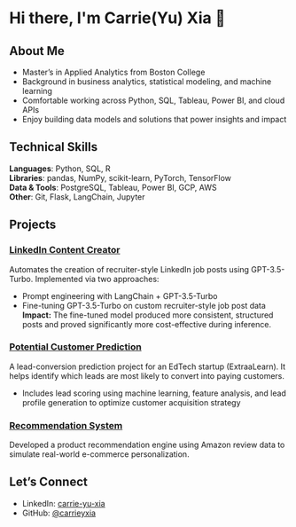 # Hi there, I'm Carrie(Yu) Xia 👋
## About Me

- Master’s in Applied Analytics from Boston College
- Background in business analytics, statistical modeling, and machine learning
- Comfortable working across Python, SQL, Tableau, Power BI, and cloud APIs
- Enjoy building data models and solutions that power insights and impact

## Technical Skills
**Languages**: Python, SQL, R  
**Libraries**: pandas, NumPy, scikit-learn, PyTorch, TensorFlow  
**Data & Tools**: PostgreSQL, Tableau, Power BI, GCP, AWS  
**Other**: Git, Flask, LangChain, Jupyter

## Projects
### [LinkedIn Content Creator](https://github.com/carrieyxia/LinkedIn-Content-Generator)
Automates the creation of recruiter-style LinkedIn job posts using GPT-3.5-Turbo. Implemented via two approaches:
- Prompt engineering with LangChain + GPT-3.5-Turbo
- Fine-tuning GPT-3.5-Turbo on custom recruiter-style job post data  
**Impact:** The fine-tuned model produced more consistent, structured posts and proved significantly more cost-effective during inference.  
### [Potential Customer Prediction](https://github.com/carrieyxia/potential_customers_prediction)
A lead-conversion prediction project for an EdTech startup (ExtraaLearn). It helps identify which leads are most likely to convert into paying customers.
- Includes lead scoring using machine learning, feature analysis, and lead profile generation to optimize customer acquisition strategy  
### [Recommendation System](https://github.com/carrieyxia/personalized_product_recommendation_system)
Developed a product recommendation engine using Amazon review data to simulate real-world e-commerce personalization.  

## Let’s Connect
- LinkedIn: [carrie-yu-xia](https://www.linkedin.com/in/carrie-yu-xia/)
- GitHub: [@carrieyxia](https://github.com/carrieyxia)